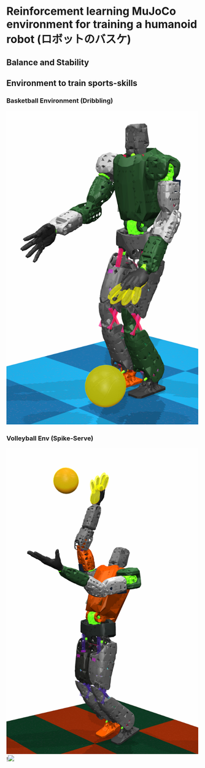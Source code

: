 # Reinforcement learning MuJoCo environment for training a humanoid robot (ロボットのバスケ)

## Balance and Stability
## Environment to train sports-skills
### Basketball Environment (Dribbling)
<img src="https://github.com/etorobot/Humanoid-Basketball-Robot/blob/main/pictures/pose_dribble_4.png" width="500"/>

### Volleyball Env (Spike-Serve)
<img src="https://github.com/etorobot/Humanoid-Basketball-Robot/blob/main/pictures/SPK%20Pose%201.png" width="500"/> !<img src="https://github.com/etorobot/MuJoKaleido-Basketball-Robot/blob/main/pictures/DIG%20pose%202_.png" width="440"/>
